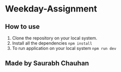 # Weekday-Assignment

## How to use

1. Clone the repository on your local system.
2. Install all the dependencies `npm install`
3. To run application on your local system `npm run dev`

## Made by Saurabh Chauhan
